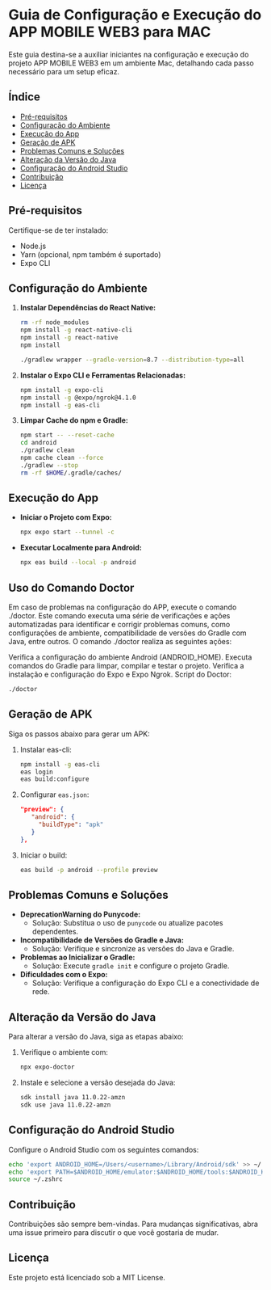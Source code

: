 # Guia de Configuração e Execução do APP MOBILE WEB3 para MAC

Este guia destina-se a auxiliar iniciantes na configuração e execução do projeto APP MOBILE WEB3 em um ambiente Mac, detalhando cada passo necessário para um setup eficaz.

## Índice
- [Pré-requisitos](#pré-requisitos)
- [Configuração do Ambiente](#configuração-do-ambiente)
- [Execução do App](#execução-do-app)
- [Geração de APK](#geração-de-apk)
- [Problemas Comuns e Soluções](#problemas-comuns-e-soluções)
- [Alteração da Versão do Java](#alteração-da-versão-do-java)
- [Configuração do Android Studio](#configuração-do-android-studio)
- [Contribuição](#contribuição)
- [Licença](#licença)

## Pré-requisitos
Certifique-se de ter instalado:
- Node.js
- Yarn (opcional, npm também é suportado)
- Expo CLI

## Configuração do Ambiente
1. **Instalar Dependências do React Native:**
   ```bash
   rm -rf node_modules
   npm install -g react-native-cli
   npm install -g react-native
   npm install
   ```

   ```bash
   ./gradlew wrapper --gradle-version=8.7 --distribution-type=all
   ```

2. **Instalar o Expo CLI e Ferramentas Relacionadas:**
   ```bash
   npm install -g expo-cli
   npm install -g @expo/ngrok@4.1.0
   npm install -g eas-cli
   ```

3. **Limpar Cache do npm e Gradle:**
   ```bash
   npm start -- --reset-cache
   cd android
   ./gradlew clean
   npm cache clean --force
   ./gradlew --stop
   rm -rf $HOME/.gradle/caches/
   ```

## Execução do App
- **Iniciar o Projeto com Expo:**
  ```bash
  npx expo start --tunnel -c
  ```
- **Executar Localmente para Android:**
  ```bash
  npx eas build --local -p android
  ```

## Uso do Comando Doctor

Em caso de problemas na configuração do APP, execute o comando ./doctor. Este comando executa uma série de verificações e ações automatizadas para identificar e corrigir problemas comuns, como configurações de ambiente, compatibilidade de versões do Gradle com Java, entre outros. O comando ./doctor realiza as seguintes ações:

Verifica a configuração do ambiente Android (ANDROID_HOME).
Executa comandos do Gradle para limpar, compilar e testar o projeto.
Verifica a instalação e configuração do Expo e Expo Ngrok.
Script do Doctor:

```bash
./doctor
```

## Geração de APK
Siga os passos abaixo para gerar um APK:
1. Instalar eas-cli:
   ```bash
   npm install -g eas-cli
   eas login
   eas build:configure
   ```
2. Configurar `eas.json`:
   ```json
   "preview": {
      "android": {
        "buildType": "apk"
      }
   },
   ```
3. Iniciar o build:
   ```bash
   eas build -p android --profile preview
   ```

## Problemas Comuns e Soluções
- **DeprecationWarning do Punycode:**
  - Solução: Substitua o uso de `punycode` ou atualize pacotes dependentes.
- **Incompatibilidade de Versões do Gradle e Java:**
  - Solução: Verifique e sincronize as versões do Java e Gradle.
- **Problemas ao Inicializar o Gradle:**
  - Solução: Execute `gradle init` e configure o projeto Gradle.
- **Dificuldades com o Expo:**
  - Solução: Verifique a configuração do Expo CLI e a conectividade de rede.

## Alteração da Versão do Java
Para alterar a versão do Java, siga as etapas abaixo:
1. Verifique o ambiente com:
   ```bash
   npx expo-doctor
   ```
2. Instale e selecione a versão desejada do Java:
   ```bash
   sdk install java 11.0.22-amzn
   sdk use java 11.0.22-amzn
   ```

## Configuração do Android Studio
Configure o Android Studio com os seguintes comandos:
```bash
echo 'export ANDROID_HOME=/Users/<username>/Library/Android/sdk' >> ~/.zshrc
echo 'export PATH=$ANDROID_HOME/emulator:$ANDROID_HOME/tools:$ANDROID_HOME/platform-tools:$PATH' >> ~/.zshrc
source ~/.zshrc
```

## Contribuição
Contribuições são sempre bem-vindas. Para mudanças significativas, abra uma issue primeiro para discutir o que você gostaria de mudar.

## Licença
Este projeto está licenciado sob a MIT License.
